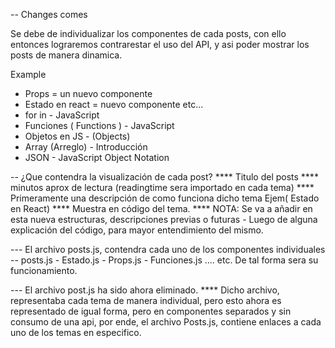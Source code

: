 -- Changes comes

Se debe de individualizar los componentes de cada posts, con ello entonces lograremos
contrarestar el uso del API, y asi poder mostrar los posts de manera dinamica.

Example 

* Props = un nuevo componente 
* Estado en react = nuevo componente etc...
* for in - JavaScript
* Funciones ( Functions ) - JavaScript
* Objetos en JS - (Objects)
* Array (Arreglo) - Introducción
* JSON - JavaScript Object Notation

-- ¿Que contendra la visualización de cada post?
    **** Titulo del posts 
    **** minutos aprox de lectura (readingtime sera importado en cada tema)
    **** Primeramente una descripción de como funciona dicho tema Ejem( Estado en React)
    **** Muestra en código del tema.
    **** NOTA: Se va a añadir en esta nueva estructuras, descripciones previas o futuras
        - Luego de alguna explicación del código, para mayor entendimiento del mismo.


--- El archivo posts.js, contendra cada uno de los componentes individuales
-- posts.js
    - Estado.js
    - Props.js
    - Funciones.js  .... etc.
De tal forma sera su funcionamiento.


--- El archivo post.js ha sido ahora eliminado.
    **** Dicho archivo, representaba cada tema de manera individual,
    pero esto ahora es representado de igual forma, pero en componentes separados
    y sin consumo de una api, por ende, el archivo Posts.js, contiene enlaces
    a cada uno de los temas en especifico.